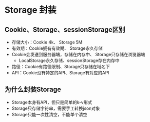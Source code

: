# Storage 封装
## Cookie、Storage、sessionStorage区别
- 存储大小：Cookie 4k、 Storage 5M
- 有效期：Cookie拥有有效期、 Storage永久存储
- Cookie会发送到服务器端，存储在内存中、 Storage只存储在浏览器端
   - LocalStorage永久存储、sessionStorage存在内存中
- 路径：Cookie有路径限制、Storage只存储在域名下
- API：Cookie没有特定的API、Storage有对应的API
## 为什么封装Storage
- Storage本身有API，但只是简单的k-v形式
- Storage只存储字符串，需要手工转换json对象
- Storage只能一次性清空，不能单个清空
